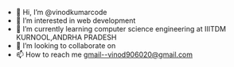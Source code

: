 - 👋 Hi, I’m @vinodkumarcode
- 👀 I’m interested in web development
- 🌱 I’m currently learning computer science engineering at IIITDM KURNOOL,ANDRHA PRADESH
- 💞️ I’m looking to collaborate on 
- 📫 How to reach me gmail--vinod906020@gmail.com 

<!---
vinodkumarcode/vinodkumarcode is a ✨ special ✨ repository because its `README.md` (this file) appears on your GitHub profile.
You can click the Preview link to take a look at your changes.
--->
